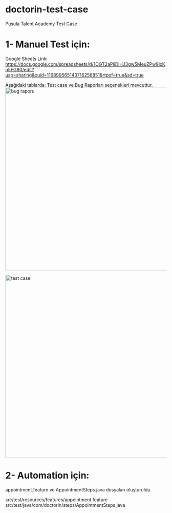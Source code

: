 # doctorin-test-case
Pusula Talent Academy Test Case

# 1- Manuel Test için: 

Google Sheets Linki
https://docs.google.com/spreadsheets/d/1OGT2aPiiDlHJ3gw5MeuZPw9IxKn5FG80/edit?usp=sharing&ouid=116899565143716256851&rtpof=true&sd=true

Aşağıdaki tablarda: Test case ve Bug Raporları seçenekleri mevcuttur. 
<img width="1440" height="569" alt="bug raporu" src="https://github.com/user-attachments/assets/3e0e41c8-9d77-4d87-a4b4-0271c5f140a8" />

<img width="1116" height="569" alt="test case" src="https://github.com/user-attachments/assets/ba8d0e06-85be-4260-b94c-3cbc0e49abb5" />

# 2- Automation için:

appointment.feature ve AppointmentSteps.java dosyaları oluşturuldu.

src/test/resources/features/appointment.feature
src/test/java/com/doctorin/steps/AppointmentSteps.java
